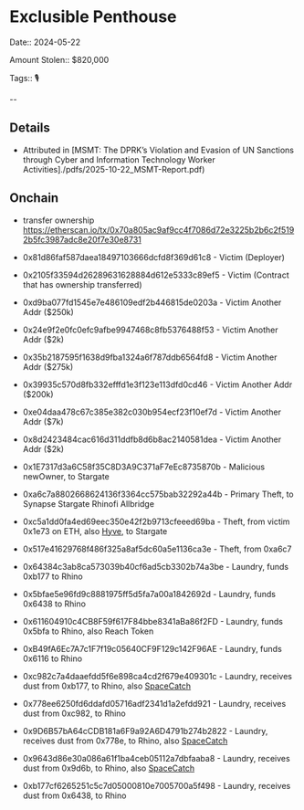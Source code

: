 # Exclusible Penthouse

Date:: 2024-05-22

Amount Stolen:: $820,000

Tags:: 🎙️

--

## Details

- Attributed in [MSMT: The DPRK’s Violation and Evasion of UN Sanctions through Cyber and Information Technology Worker Activities]./pdfs/2025-10-22_MSMT-Report.pdf)


## Onchain


- transfer ownership https://etherscan.io/tx/0x70a805ac9af9cc4f7086d72e3225b2b6c2f5192b5fc3987adc8e20f7e30e8731

- 0x81d86faf587daea18497103666dcfd8f369d61c8  - Victim (Deployer)
- 0x2105f33594d26289631628884d612e5333c89ef5  - Victim (Contract that has ownership transferred)
- 0xd9ba077fd1545e7e486109edf2b446815de0203a  - Victim Another Addr ($250k)
- 0x24e9f2e0fc0efc9afbe9947468c8fb5376488f53  - Victim Another Addr ($2k)
- 0x35b2187595f1638d9fba1324a6f787ddb6564fd8  - Victim Another Addr ($275k)
- 0x39935c570d8fb332efffd1e3f123e113dfd0cd46  - Victim Another Addr ($200k)
- 0xe04daa478c67c385e382c030b954ecf23f10ef7d  - Victim Another Addr ($7k)
- 0x8d2423484cac616d311ddfb8d6b8ac2140581dea  - Victim Another Addr ($2k)

- 0x1E7317d3a6C58f35C8D3A9C371aF7eEc8735870b  - Malicious newOwner, to Stargate
- 0xa6c7a8802668624136f3364cc575bab32292a44b  - Primary Theft, to Synapse Stargate Rhinofi Allbridge
- 0xc5a1dd0fa4ed69eec350e42f2b9713cfeeed69ba  - Theft, from victim 0x1e73 on ETH, also [Hyve](./hyve.md), to Stargate
- 0x517e41629768f486f325a8af5dc60a5e1136ca3e  - Theft, from 0xa6c7

- 0x64384c3ab8ca573039b40cf6ad5cb3302b74a3be  - Laundry, funds 0xb177 to Rhino
- 0x5bfae5e96fd9c8881975ff5d5fa7a00a1842692d  - Laundry, funds 0x6438 to Rhino
- 0x611604910c4CB8F59f617F84bbe8341aBa86f2FD  - Laundry, funds 0x5bfa to Rhino, also Reach Token
- 0xB49fA6Ec7A7c1F7f19c05640CF9F129c142F96AE  - Laundry, funds 0x6116 to Rhino
- 0xc982c7a4daaefdd5f6e898ca4cd2f679e409301c  - Laundry, receives dust from 0xb177, to Rhino, also [SpaceCatch](./spacecatch.md)
- 0x778ee6250fd6ddafd05716adf2341d1a2efdd921  - Laundry, receives dust from 0xc982, to Rhino
- 0x9D6B57bA64cCDB181a6F9a92A6D4791b274b2822  - Laundry, receives dust from 0x778e, to Rhino, also [SpaceCatch](./spacecatch.md)
- 0x9643d86e30a086a61f1ba4ceb05112a7dbfaaba8  - Laundry, receives dust from 0x9d6b, to Rhino, also [SpaceCatch](./spacecatch.md)
- 0xb177cf6265251c5c7d05000810e7005700a5f498  - Laundry, receives dust from 0x6438, to Rhino